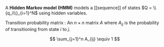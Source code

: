 A **Hidden Markov model (HMM)** models a [[sequence]] of states $Q = \\{q_i\\}_{i=1}^N$ using hidden variables. 

Transition probability matrix
: An $n \times n$ matrix $A$ where $A_{ij}$ is the probability of transitioning from state $i$ to $j$.

$$
\sum_{j=1}^n A_{ij} \equiv 1
$$